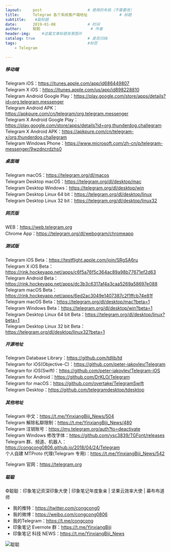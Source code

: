```yaml
---
layout:     post                    # 使用的布局（不需要改）
title:      Telegram 各个系统客户端地址              # 标题 
subtitle:    #副标题
date:       2019-01-08              # 时间
author:     聪聪                      # 作者
header-img:     #这篇文章标题背景图片
catalog: true                       # 是否归档
tags:                               #标签
    - Telegram

---
```


##### 移动端
Telegram iOS：<https://itunes.apple.com/app/id686449807><br>
Telegram X iOS：<https://itunes.apple.com/us/app/id898228810><br>
Telegram Android Google Play：<https://play.google.com/store/apps/details?id=org.telegram.messenger><br>
Telegram Android APK：<https://apkpure.com/cn/telegram/org.telegram.messenger><br>
Telegram X Android Google Play：<https://play.google.com/store/apps/details?id=org.thunderdog.challegram><br>
Telegram X Android APK：<https://apkpure.com/cn/telegram-x/org.thunderdog.challegram><br>
Telegram Windows Phone：<https://www.microsoft.com/zh-cn/p/telegram-messenger/9wzdncrdzhs0><br>

##### 桌面端
Telegram macOS：<https://telegram.org/dl/macos><br>
Telegram Desktop macOS：<https://telegram.org/dl/desktop/mac><br>
Telegram Desktop Windows：<https://telegram.org/dl/desktop/win><br>
Telegram Desktop Linux 64 bit：<https://telegram.org/dl/desktop/linux><br>
Telegram Desktop Linux 32 bit：<https://telegram.org/dl/desktop/linux32><br>

##### 网页版
WEB：<https://web.telegram.org><br>
Chrome App：<https://telegram.org/dl/webogram/chromeapp><br>

##### 测试版
Telegram iOS Beta：<https://testflight.apple.com/join/SRgSA6ru><br>
Telegram X iOS Beta：<https://rink.hockeyapp.net/apps/c6f5a76f5c364ac89a98b77671ef2d63><br>
Telegram Android Beta：<https://rink.hockeyapp.net/apps/dc3b3c6317af4a3caa5269a58697e088><br>
Telegram macOS Beta：<https://rink.hockeyapp.net/apps/6ed2ac3049e1407387c2f1ffcb74e81f><br>
Telegram macOS Beta：<https://telegram.org/dl/desktop/mac?beta=1><br>
Telegram Windows Beta：<https://telegram.org/dl/desktop/win?beta=1><br>
Telegram Desktop Linux 64 bit Beta：<https://telegram.org/dl/desktop/linux?beta=1><br>
Telegram Desktop Linux 32 bit Beta：<https://telegram.org/dl/desktop/linux32?beta=1><br>

##### 开源地址
Telegram Database Library：<https://github.com/tdlib/td><br>
Telegram for iOS(Objective-C)：<https://github.com/peter-iakovlev/Telegram><br>
Telegram for iOS(Swift)：<https://github.com/peter-iakovlev/Telegram-iOS><br>
Telegram for Android：<https://github.com/DrKLO/Telegram><br>
Telegram for macOS：<https://github.com/overtake/TelegramSwift><br>
Telegram Desktop：<https://github.com/telegramdesktop/tdesktop><br>

##### 其他地址
Telegram 中文：<https://t.me/YinxiangBiji_News/504><br>
Telegram 解除私聊限制：<https://t.me/YinxiangBiji_News/480><br>
Telegram 注销账号：<https://my.telegram.org/auth?to=deactivate><br>
Telegram Windows 修改字体：<https://github.com/ysc3839/TGFont/releases><br>
Telegram 群、频道、机器人：<https://congcong0806.github.io/2018/04/24/Telegram><br>
个人自建 MTProto 代理(Telegram 专用)：<https://t.me/YinxiangBiji_News/542><br>

Telegram 官网：<https://telegram.org>

##### 聪聪
&copy;聪聪：印象笔记资深印象大使 | 印象笔记年度象亲 | 坚果云效率大使 | 幕布布道师

* 我的推特：<https://twitter.com/congcong0><br>
* 我的微博：<https://weibo.com/congcong0806><br>
* 我的Telegram：<https://t.me/congcong><br>
* 印象笔记 Evernote 群：<https://t.me/YinxiangBiji><br>
* 印象笔记 科技 NEWS：<https://t.me/YinxiangBiji_News>

![聪聪](https://i.v2ex.co/3wc207g5.png)